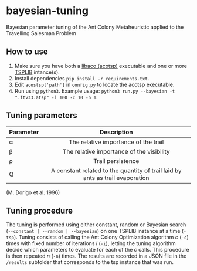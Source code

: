 # bayesian-tuning
Bayesian parameter tuning of the Ant Colony Metaheuristic applied to the Travelling Salesman Problem

## How to use
1. Make sure you have both a [libaco (acotsp)](https://github.com/emmyyin/libaco) executable and one or more [TSPLIB](http://comopt.ifi.uni-heidelberg.de/software/TSPLIB95/) intance(s).
2. Install dependencies `pip install -r requirements.txt`.
3. Edit `acostsp['path']` in `config.py` to locate the acotsp executable.
4. Run using `python3`. Example usage: `python3 run.py --bayesian -t ".ftv33.atsp" -i 100 -c 10 -n 1`.

## Tuning parameters
| Parameter     | Description   |
| ------------- |:-------------:|
| α      | The relative importance of the trail          |
| β      | The relative importance of the visibility     |
| ρ      | Trail persistence                             |
| Q      | A constant related to the quantity of trail laid by ants as trail evaporation |

(M. Dorigo et al. 1996)

## Tuning procedure

The tuning is performed using either constant, random or Bayesian search (`--constant | --random | --bayesian`) on
one TSPLIB instance at a time (`-tsp`). Tuning consists of calling the
Ant Colony Optimization algorithm *c* (`-c`) times with fixed number of
iterations *i* (`-i`), letting the tuning algorithm decide which parameters to evaluate for each of the *c* calls. This procedure is then repeated *n* (`-n`)
times. The results are recorded in a JSON file in the `/results` subfolder that
corresponds to the tsp instance that was run.
